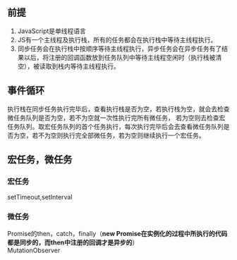 ## 前提
1. JavaScript是单线程语言
2. JS有一个主线程及执行栈，所有的任务都会在执行栈中等待主线程执行。
3. 同步任务会在执行栈中按顺序等待主线程执行，异步任务会在异步任务有了结果以后，将注册的回调函数放到任务队列中等待主线程空闲时（执行栈被清空），被读取到栈内等待主线程执行。

## 事件循环
执行栈在同步任务执行完毕后，查看执行栈是否为空，若执行栈为空，就会去检查微任务队列是否为空，若不为空就一次性执行完所有微任务，
若为空则去检查宏任务队列。取宏任务队列的首个任务执行，每次执行完毕后会去查看微任务队列是否为空，若不为空则执行完全部微任务，若为空则继续执行一个宏任务。

## 宏任务，微任务
### 宏任务
setTimeout,setInterval
### 微任务
Promise的then，catch，finally（**new Promise在实例化的过程中所执行的代码都是同步的，而then中注册的回调才是异步的**）  
MutationObserver




